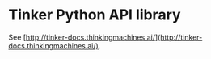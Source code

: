 # Tinker Python API library

See [http://tinker-docs.thinkingmachines.ai/](http://tinker-docs.thinkingmachines.ai/).
